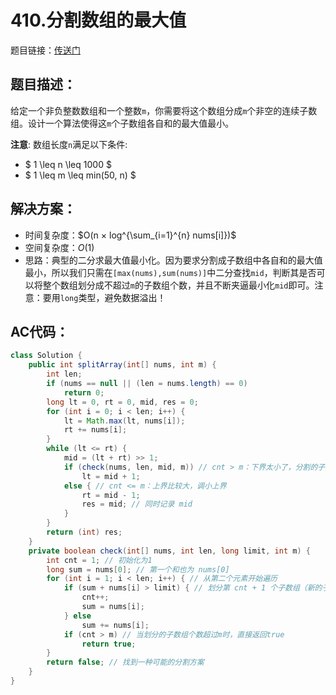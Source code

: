 # 410.分割数组的最大值
题目链接：[传送门](https://leetcode-cn.com/problems/split-array-largest-sum/)

## 题目描述：
给定一个非负整数数组和一个整数`m`，你需要将这个数组分成`m`个非空的连续子数组。设计一个算法使得这`m`个子数组各自和的最大值最小。

**注意**:
数组长度`n`满足以下条件:

- $ 1 \leq n \leq 1000 $
- $ 1 \leq m \leq min(50, n) $

## 解决方案：
- 时间复杂度：$O(n × log^{\sum_{i=1}^{n} nums[i]})$
- 空间复杂度：$O(1)$
- 思路：典型的二分求最大值最小化。因为要求分割成子数组中各自和的最大值最小，所以我们只需在`[max(nums),sum(nums)]`中二分查找`mid`，判断其是否可以将整个数组划分成不超过`m`的子数组个数，并且不断夹逼最小化`mid`即可。注意：要用`long`类型，避免数据溢出！

## AC代码：
```java
class Solution {
	public int splitArray(int[] nums, int m) {
		int len;
		if (nums == null || (len = nums.length) == 0)
			return 0;
		long lt = 0, rt = 0, mid, res = 0;
		for (int i = 0; i < len; i++) {
			lt = Math.max(lt, nums[i]);
			rt += nums[i];
		}
		while (lt <= rt) {
			mid = (lt + rt) >> 1;
			if (check(nums, len, mid, m)) // cnt > m：下界太小了，分割的子数组太多，调大下界
				lt = mid + 1;
			else { // cnt <= m：上界比较大，调小上界
				rt = mid - 1;
				res = mid; // 同时记录 mid
			}
		}
		return (int) res;
	}
	private boolean check(int[] nums, int len, long limit, int m) {
		int cnt = 1; // 初始化为1
		long sum = nums[0]; // 第一个和也为 nums[0]
		for (int i = 1; i < len; i++) { // 从第二个元素开始遍历
			if (sum + nums[i] > limit) { // 划分第 cnt + 1 个子数组（新的子数组的第一个元素）
				cnt++;
				sum = nums[i];
			} else
				sum += nums[i];
			if (cnt > m) // 当划分的子数组个数超过m时，直接返回true
				return true;
		}
		return false; // 找到一种可能的分割方案
	}
}
```

